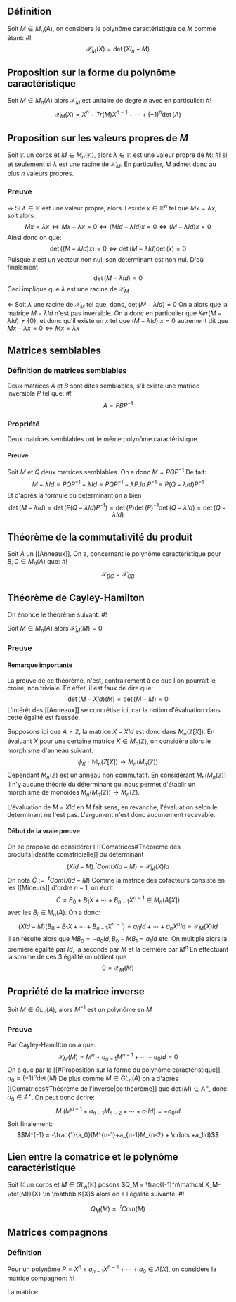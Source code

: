 ## Définition
Soit $M \in M_n(A)$, on considère le polynôme caractéristique de $M$ comme étant: #!
$$\mathcal X_M(X) = \det(XI_n-M)$$

## Proposition sur la forme du polynôme caractéristique
Soit $M\in M_n(A)$ alors $\mathcal X_M$ est unitaire de degré $n$ avec en particulier: #!
$$\mathcal X_M(X) = X^n - Tr(M)X^{n-1} + \cdots +(-1)^n\det(A)$$

## Proposition sur les valeurs propres de $M$
Soit $\mathbb K$ un corps et $M \in M_n(\mathbb K)$, alors $\lambda \in \mathbb K$ est une valeur propre de $M$: #!
si et seulement si $\lambda$ est une racine de $\mathcal X_M$. En particulier, $M$ admet donc au plus $n$ valeurs propres.

### Preuve
$\Rightarrow$
Si $\lambda \in \mathbb K$ est une valeur propre, alors il existe $x \in \mathbb K^n$ tel que $Mx = \lambda x$, soit alors:
$$Mx = \lambda x \Leftrightarrow Mx - \lambda x = 0 \Leftrightarrow (MId - \lambda Id)x =0 \Leftrightarrow (M - \lambda Id)x = 0$$
Ainsi donc on que:
$$\det((M-\lambda Id)x)  =0 \Leftrightarrow \det(M-\lambda Id)\det(x) =0$$
Puisque $x$ est un vecteur non nul, son déterminant est non nul. D'où finalement
$$\det(M -\lambda Id) = 0$$
Ceci implique que $\lambda$ est une racine de $\mathcal X_M$

$\Leftarrow$
Soit $\lambda$ une racine de $\mathcal X_M$ tel que, donc, $\det(M -\lambda Id) = 0$
On a alors que la matrice $M- \lambda Id$ n'est pas inversible.
On a donc en particulier que $Ker(M-\lambda Id) \not = \{0\}$, et donc qu'il existe un $x$ tel que
$(M-\lambda Id).x = 0$ autrement dit que $Mx - \lambda x = 0 \Leftrightarrow Mx = \lambda x$
$$\tag*{$\blacksquare$}$$

## Matrices semblables

### Définition de matrices semblables
Deux matrices $A$ et $B$ sont dites semblables, s'il existe une matrice inversible $P$ tel que: #!
$$A = PBP^{-1}$$

### Propriété
Deux matrices semblables ont le même polynôme caractéristique.

#### Preuve
Soit $M$ et $Q$ deux matrices semblables. On a donc $M = PQP^{-1}$
De fait:
$$M - \lambda Id = PQP^{-1} - \lambda Id = PQP^{-1} - \lambda P.Id.P^{-1} = P(Q-\lambda Id)P^{-1}$$
Et d'après la formule du déterminant on a bien
$$\det(M-\lambda Id) = \det(P(Q-\lambda Id)P^{-1}) = \det(P)\det(P)^{-1}\det(Q-\lambda Id) = \det(Q-\lambda Id)$$
$$\tag*{$\blacksquare$}$$

## Théorème de la commutativité du produit
Soit $A$ un [[Anneaux]]. On a, concernant le polynôme caractéristique pour $B,C \in M_n(A)$ que: #!
$$\mathcal X_{BC} = \mathcal X_{CB}$$

## Théorème de Cayley-Hamilton
On énonce le théorème suivant: #!

Soit $M \in M_n(A)$ alors $\mathcal X_M(M) = 0$

### Preuve

#### Remarque importante
La preuve de ce théorème, n'est, contrairement à ce que l'on pourrait le croire, non triviale.
En effet, il est faux de dire que:
$$\det(M-XId)(M) = \det(M-M) =0$$
L'intérêt des [[Anneaux]] se concrétise ici, car la notion d'évaluation dans cette égalité est faussée.

Supposons ici que $A = \mathbb Z$, la matrice $X - XId$ est donc dans $M_n(\mathbb Z[X])$. En évaluant $X$ pour une certaine matrice $K \in M_n(\mathbb Z)$, on considère alors le morphisme d'anneau suivant:
$$\phi_K: \mathbb M_n(Z[X]) \to M_n(M_n(\mathbb Z))$$
Cependant $M_n(\mathbb Z)$ est un anneau non commutatif. En considérant $M_n(M_n(\mathbb Z))$ il n'y aucune théorie du déterminant qui nous permet d'établir un morphisme de monoïdes $M_n(M_n(\mathbb Z)) \to M_n(\mathbb Z)$.

L'évaluation de $M-XId$ en $M$ fait sens, en revanche, l'évaluation selon le déterminant ne l'est pas. L'argument n'est donc aucunement recevable.

#### Début de la vraie preuve
On se propose de considérer l'[[Comatrices#Théorème des produits|identité comatricielle]] du déterminant
$$(XId-M).^tCom(Xid-M) = \mathcal X_M(X)Id$$
On note $\tilde{C} := \:^tCom(Xid-M)$
Comme la matrice des cofacteurs consiste en les [[Mineurs]] d'ordre $n-1$, on écrit:
$$\tilde C = B_0 + B_1 X + \cdots + B_{n-1}X^{n-1} \in M_n(A[X])$$ avec les $B_i \in M_n(A)$. On a donc:
$$(XId-M)(B_0 + B_1 X + \cdots + B_{n-1}X^{n-1}) = a_0Id + \cdots + a_nX^nId = \mathcal X_M(X)Id$$
Il en résulte alors que $MB_0 = -a_0Id, B_0-MB_1 = a_1 Id$ etc.
On multiple alors la première égalité par $Id$, la seconde par $M$ et la dernière par $M^n$
En effectuant la somme de ces 3 égalité on obtient que
$$0 = \mathcal X_M(M)$$
$$\tag*{$\blacksquare$}$$

## Propriété de la matrice inverse
Soit $M \in GL_n(A)$, alors $M^{-1}$ est un polynôme en $M$

### Preuve
Par Cayley-Hamilton on a que:
$$\mathcal X_M(M) = M^n + a_{n-1}M^{n-1} + \cdots + a_0Id = 0$$
On a que par la [[#Proposition sur la forme du polynôme caractéristique]], $a_0 = (-1)^n\det(M)$
De plus comme $M \in GL_n(A)$ on a d'après [[Comatrices#Théorème de l'inverse|ce théorème]] que $\det(M) \in A^\times$, donc $a_0 \in A^\times$.
On peut donc écrire:
$$M.(M^{n-1}+a_{n-1}M_{n-2} + \cdots +a_1Id) = -a_0Id$$
Soit finalement:
$$M^{-1} = -\frac{1}{a_0}(M^{n-1}+a_{n-1}M_{n-2} + \cdots +a_1Id)$$
$$\tag*{$\blacksquare$}$$

## Lien entre la comatrice et le polynôme caractéristique
Soit $\mathbb K$ un corps et $M \in GL_n(\mathbb K)$ posons $Q_M = \frac{(-1)^n\mathcal X_M-\det(M)}{X} \in \mathbb K[X]$ alors on a l'égalité suivante: #!

$$Q_M(M) = \:^tCom(M)$$


## Matrices compagnons

### Définition
Pour un polynôme $P =  X^n + a_{n-1}X^{n-1} + \cdots + a_0 \in A[X]$, on considère la matrice compagnon: #!

La matrice 